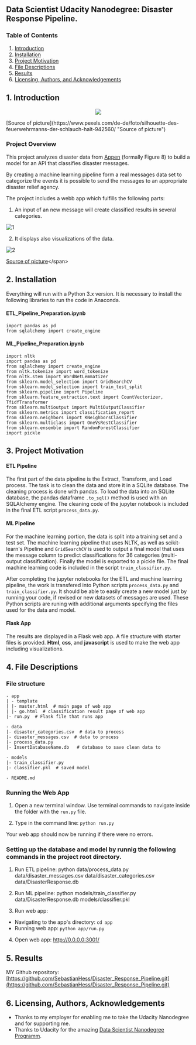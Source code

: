 ## Data Scientist Udacity Nanodegree: Disaster Response Pipeline.

### Table of Contents

1. [Introduction](#introduction)
2. [Installation](#installation)
3. [Project Motivation](#motivation)
4. [File Descriptions](#files)
5. [Results](#results)
6. [Licensing, Authors, and Acknowledgements](#licensing)


## 1. Introduction <a name="introduction"></a>

<p align="center">
    <img src="/pics/pexels-denniz-futalan-942560.jpg">
</p>
<span style="font-size:1em;">[Source of picture](https://www.pexels.com/de-de/foto/silhouette-des-feuerwehrmanns-der-schlauch-halt-942560/ "Source of picture")</span>
  



### Project Overview

This project analyzes disaster data from <a href="https://appen.com/">Appen</a> (formally Figure 8) to build a model for an API that classifies disaster messages.

By creating a machine learning pipeline form a real messages data set to categorize the events it is possible to send the messages to an appropriate disaster relief agency.

The project includes a webb app which fulfills the following parts:

1. An input of an new message will create classified results in several categories. 

![1](/pics/disaster-response-project2.jpg)

2. It displays also visualizations of the data. 

![2](/pics/disaster-response-project1.jpg)

<span style="font-size:1em;">[Source of picture](https://learn.udacity.com/nanodegrees/nd025/parts/cd0018/lessons/ea367f74-3d5a-42b1-92a3-d3d3734fd369/concepts/d7e645c3-a521-4214-8bd5-30e7137365cc")</span>


## 2. Installation <a name="installation"></a>

Everything will run with a Python 3.x version.
It is necessary to install the following libraries to run the code in Anaconda. 

#### ETL_Pipeline_Preparation.ipynb
```
import pandas as pd
from sqlalchemy import create_engine
```

#### ML_Pipeline_Preparation.ipynb
```
import nltk
import pandas as pd
from sqlalchemy import create_engine
from nltk.tokenize import word_tokenize
from nltk.stem import WordNetLemmatizer
from sklearn.model_selection import GridSearchCV
from sklearn.model_selection import train_test_split
from sklearn.pipeline import Pipeline
from sklearn.feature_extraction.text import CountVectorizer, TfidfTransformer
from sklearn.multioutput import MultiOutputClassifier
from sklearn.metrics import classification_report
from sklearn.neighbors import KNeighborsClassifier
from sklearn.multiclass import OneVsRestClassifier
from sklearn.ensemble import RandomForestClassifier
import pickle
```

## 3. Project Motivation<a name="motivation"></a>

#### ETL Pipeline

The first part of the data pipeline is the Extract, Transform, and Load process. The task is to clean the data and  store it in a SQLite database. The cleaning process is done with pandas. To load the data into an SQLite database, the pandas dataframe ```.to_sql()``` method is used with an SQLAlchemy engine. The cleaning code of the jupyter notebook is included in the final ETL script ```process_data.py```.

#### ML Pipeline

For the machine learning portion, the data is split into a training set and a test set. The machine learning pipeline that uses NLTK, as well as scikit-learn's Pipeline and ```GridSearchCV``` is used to output a final model that uses the message column to predict classifications for 36 categories (multi-output classification). Finally the model is exported to a pickle file. The final machine learning code is included in the script ```train_classifier.py```.

After completing the jupyter notebooks for the ETL and machine learning pipeline, the work is transfered into Python scripts ```process_data.py``` and ```train_classifier.py```. It should be able to easily create a new model just by running your code, if revised or new datasets of messages are used. These Python scripts are runing with additional arguments specifying the files used for the data and model.


#### Flask App

The results are displayed in a Flask web app. A file structure with starter files is provided. **Html**, **css**, and **javascript** is used to make the web app including visualizations. 


## 4. File Descriptions <a name="files"></a>

### File structure
```
- app
| - template
| |- master.html  # main page of web app
| |- go.html  # classification result page of web app
|- run.py  # Flask file that runs app

- data
|- disaster_categories.csv  # data to process 
|- disaster_messages.csv  # data to process
|- process_data.py
|- InsertDatabaseName.db   # database to save clean data to

- models
|- train_classifier.py
|- classifier.pkl  # saved model 

- README.md
```

### Running the Web App

1. Open a new terminal window. Use terminal commands to navigate inside the folder with the ```run.py``` file.

2. Type in the command line: ```python run.py```

Your web app should now be running if there were no errors.

### Setting up the database and model by runnig the following commands in the project root directory.

1. Run ETL pipeline:
    python data/process_data.py data/disaster_messages.csv data/disaster_categories.csv data/DisasterResponse.db

2. Run ML pipeline:
    python models/train_classifier.py data/DisasterResponse.db models/classifier.pkl

3. Run web app:
* Navigating to the app's directory: ```cd app```
* Running web app: ```python app/run.py```

4. Open web app: http://0.0.0.0:3001/



## 5. Results<a name="results"></a>

MY Github repository: [https://github.com/SebastianHess/Disaster_Response_Pipeline.git](https://github.com/SebastianHess/Disaster_Response_Pipeline.git)



## 6. Licensing, Authors, Acknowledgements<a name="licensing"></a>

* Thanks to my employer for enabling me to take the Udacity Nanodegree and for supporting me.
* Thanks to Udacity for the amazing [Data Scientist Nanodegree Programm](https://www.udacity.com/course/data-scientist-nanodegree--nd025).